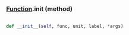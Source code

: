 ### [Function](Function.md).__init__ (method)


```py

def __init__(self, func, unit, label, *args)

```



